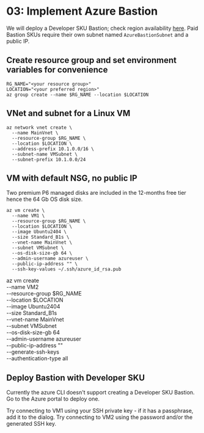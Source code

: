 # 03: Implement Azure Bastion

We will deploy a Developer SKU Bastion; check region availability [here](https://learn.microsoft.com/en-us/azure/bastion/quickstart-developer-sku#about-the-developer-sku). Paid Bastion SKUs require their own subnet named `AzureBastionSubnet` and a public IP.

## Create resource group and set environment variables for convenience

    RG_NAME="<your resource group>"
    LOCATION="<your preferred region>"
    az group create --name $RG_NAME --location $LOCATION

## VNet and subnet for a Linux VM

    az network vnet create \
      --name MainVnet \
      --resource-group $RG_NAME \
      --location $LOCATION \
      --address-prefix 10.1.0.0/16 \
      --subnet-name VMSubnet \
      --subnet-prefix 10.1.0.0/24

## VM with default NSG, no public IP

Two premium P6 managed disks are included in the 12-months free tier hence the 64 Gb OS disk size.

    az vm create \
      --name VM1 \
      --resource-group $RG_NAME \
      --location $LOCATION \
      --image Ubuntu2404 \
      --size Standard_B1s \
      --vnet-name MainVnet \
      --subnet VMSubnet \
      --os-disk-size-gb 64 \
      --admin-username azureuser \
      --public-ip-address "" \
      --ssh-key-values ~/.ssh/azure_id_rsa.pub

  az vm create \
      --name VM2 \
      --resource-group $RG_NAME \
      --location $LOCATION \
      --image Ubuntu2404 \
      --size Standard_B1s \
      --vnet-name MainVnet \
      --subnet VMSubnet \
      --os-disk-size-gb 64 \
      --admin-username azureuser \
      --public-ip-address "" \
      --generate-ssh-keys \
      --authentication-type all

## Deploy Bastion with Developer SKU

Currently the azure CLI doesn't support creating a Developer SKU Bastion. Go to the Azure portal to deploy one.

Try connecting to VM1 using your SSH private key - if it has a passphrase, add it to the dialog. Try connecting to VM2 using the password and/or the generated SSH key.